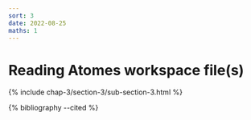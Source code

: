 ```yaml
---
sort: 3
date: 2022-08-25
maths: 1
---
```


# Reading Atomes workspace file(s)

{% include chap-3/section-3/sub-section-3.html %}

{% bibliography --cited %}

